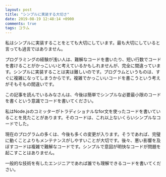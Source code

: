 ```yaml
---
layout: post
title: "シンプルに実装する大切さ"
date: 2019-08-19 12:48:14 +0900
comments: true
tags: コラム
---
```

私はシンプルに実装することをとても大切にしています。最も大切にしていると言っても過言ではありません。

プログラミングの経験が浅い人は、難解なコードを書いたり、短い行数でコードを書けることがかっこいいと考えているかもしれませんが、完全に間違っています。シンプルに実装することは実は難しいのです。プログラムというものは、すぐに複雑になってしまうからです。複雑でかっこいいコードを書こうという考えがそもそもの間違いです。

この記事を読んでいるみなさんは、今後は簡単でシンプルな必要最小限のコードを書くという意識でコードを書いてください。

私はNode.jsのコミッターがトラディショナルなfor文を使ったコードを書いていることを見たことがあります。そのコードは、これ以上ないくらいシンプルなコードでした。


現在のプログラムの多くは、今後も多くの変更が入ります。そうであれば、完璧に動くことよりもメンテナンスがしやすいことが大切です。後々、悪い影響を及ぼすコードは複雑で難解なコードです。シンプルで意図が明快なコードが問題を起こすことはありません。

一般的な技術を有したエンジニアであれば誰でも理解できるコードを書いてください。
